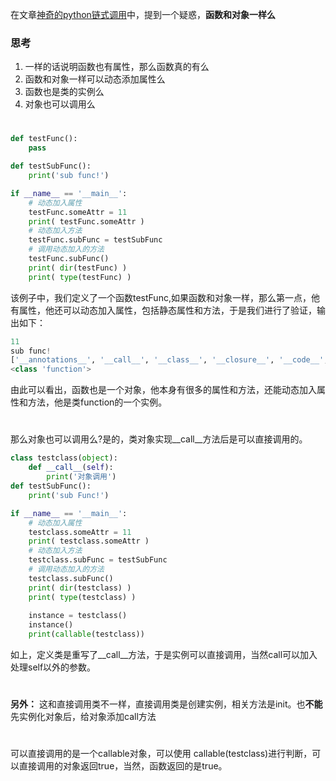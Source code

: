 在文章[神奇的python链式调用](./神奇的python链式调用.md)中，提到一个疑惑，**函数和对象一样么**

### 思考  
1. 一样的话说明函数也有属性，那么函数真的有么  
2. 函数和对象一样可以动态添加属性么  
3. 函数也是类的实例么
4. 对象也可以调用么

#
```python
def testFunc():
    pass

def testSubFunc():
    print('sub func!')

if __name__ == '__main__':
    # 动态加入属性
    testFunc.someAttr = 11
    print( testFunc.someAttr )
    # 动态加入方法
    testFunc.subFunc = testSubFunc
    # 调用动态加入的方法
    testFunc.subFunc()
    print( dir(testFunc) )
    print( type(testFunc) )

```
该例子中，我们定义了一个函数testFunc,如果函数和对象一样，那么第一点，他有属性，他还可以动态加入属性，包括静态属性和方法，于是我们进行了验证，输出如下：
```python
11
sub func!
['__annotations__', '__call__', '__class__', '__closure__', '__code__', '__defaults__', '__delattr__', '__dict__', '__dir__', '__doc__', '__eq__', '__format__', '__ge__', '__get__', '__getattribute__', '__globals__', '__gt__', '__hash__', '__init__', '__init_subclass__', '__kwdefaults__', '__le__', '__lt__', '__module__', '__name__', '__ne__', '__new__', '__qualname__', '__reduce__', '__reduce_ex__', '__repr__', '__setattr__', '__sizeof__', '__str__', '__subclasshook__', 'someAttr', 'subFunc']
<class 'function'>
```
由此可以看出，函数也是一个对象，他本身有很多的属性和方法，还能动态加入属性和方法，他是类function的一个实例。
#
那么对象也可以调用么?是的，类对象实现__call__方法后是可以直接调用的。
```python
class testclass(object):
    def __call__(self):
        print('对象调用')
def testSubFunc():
    print('sub Func!')

if __name__ == '__main__':
    # 动态加入属性
    testclass.someAttr = 11
    print( testclass.someAttr )
    # 动态加入方法
    testclass.subFunc = testSubFunc
    # 调用动态加入的方法
    testclass.subFunc()
    print( dir(testclass) )
    print( type(testclass) )
    
    instance = testclass()
    instance()
    print(callable(testclass))
```
如上，定义类是重写了__call__方法，于是实例可以直接调用，当然call可以加入处理self以外的参数。  
#
**另外：** 这和直接调用类不一样，直接调用类是创建实例，相关方法是init。也**不能**先实例化对象后，给对象添加call方法   
#
可以直接调用的是一个callable对象，可以使用 callable(testclass)进行判断，可以直接调用的对象返回true，当然，函数返回的是true。
